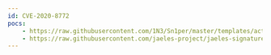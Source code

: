 ```yaml
---
id: CVE-2020-8772
pocs:
    - https://raw.githubusercontent.com/1N3/Sn1per/master/templates/active/CVE-2020-8772_-_IfiniteWP_Client_1.9.4.5_Authentication_Bypass_1.sh
    - https://raw.githubusercontent.com/jaeles-project/jaeles-signatures/master/cves/infinitewp-improper-authentication-cve-2020-8772.yaml
---
```

